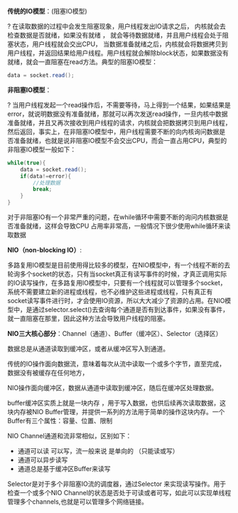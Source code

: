 **传统的IO模型**：(阻塞IO模型)

?		在读取数据的过程中会发生阻塞现象，用户线程发出IO请求之后， 内核就会去检查数据是否就绪，如果没有就绪 ， 就会等待数据就绪，并且用户线程会处于阻塞状态，用户线程就会交出CPU， 当数据准备就绪之后，内核就会将数据拷贝到用户线程，并返回结果给用户线程。用户线程就会解除block状态，如果数据没有就绪，就会一直阻塞在read方法。典型的阻塞IO模型：

```java
data = socket.read();
```





**非阻塞IO模型**：

?		当用户线程发起一个read操作后，不需要等待，马上得到一个结果，如果结果是error，就说明数据没有准备就绪，那就可以再次发送read操作，一旦内核中数据准备就绪，并且又再次接收到用户线程的请求，内核就会把数据拷贝到用户线程，然后返回，事实上，在非阻塞IO模型中，用户线程需要不断的向内核询问数据是否准备就绪，也就是说非阻塞IO模型不会交出CPU，而会一直占用CPU，典型的非阻塞IO模型一般如下：

```java
while(true){
    data = socket.read();
    if(data!=error){
        //处理数据
        break;
    }
}
```

对于非阻塞IO有一个非常严重的问题，在while循环中需要不断的询问内核数据是否准备就绪，这样会导致CPU 占用率非常高，一般情况下很少使用while循环来读取数据

**NIO（non-blocking IO）**:

多路复用IO模型是目前使用得比较多的模型，在NIO模型中，有一个线程不断的去轮询多个socket的状态，只有当socket真正有读写事件的时候，才真正调用实际的IO读写操作，在多路复用IO模型中，只要有一个线程就可以管理多个socket，系统不需要建立新的进程或线程，也不必维护这些进程或线程，只有真正有socket读写事件进行时，才会使用IO资源，所以大大减少了资源的占用。在NIO模型中，是通过selector.select()去查询每个通道是否有到达事件，如果没有事件，就一直阻塞在那里，因此这种方法会导致用户线程的阻塞。

**NIO三大核心部分**：Channel（通道）、Buffer（缓冲区）、Selector（选择区）

数据总是从通道读取到缓冲区，或者从缓冲区写入到通道。

传统的IO操作面向数据流，意味着每次从流中读取一个或多个字节，直至完成，数据没有被缓存在任何地方，

NIO操作面向缓冲区，数据从通道中读取到缓冲区，随后在缓冲区处理数据。

buffer缓冲区实质上就是一块内存 ，用于写入数据，也供后续再次读取数据，这块内存被NIO Buffer管理，并提供一系列的方法用于简单的操作这块内存。一个Buffer有三个属性：容量、位置、限制

NIO Channel通道和流非常相似，区别如下：

+ 通道可以读 可以写，流一般来说 是单向的 （只能读或写）
+ 通道可以异步读写
+ 通道总是基于缓冲区Buffer来读写

Selector是对于多个非阻塞IO流的调度器，通过Selector 来实现读写操作。用于检查一个或多个NIO  Channel的状态是否处于可读或者可写，如此可以实现单线程管理多个channels,也就是可以管理多个网络链接。



